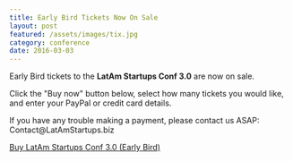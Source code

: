 ```yaml
---
title: Early Bird Tickets Now On Sale
layout: post
featured: /assets/images/tix.jpg
category: conference
date: 2016-03-03
---
```


<p>Early Bird tickets to the <strong>LatAm Startups Conf 3.0</strong> are now on sale.</p>


<p>Click the "Buy now" button below, select how many tickets you would like, and enter your PayPal or credit card details.</p>
<p>If you have any trouble making a payment, please contact us ASAP: Contact@LatAmStartups.biz</p>

<div data-embed_type="product" data-shop="latam-startups-conf.myshopify.com" data-product_name="LatAm Startups Conf 3.0 (Early Bird)" data-product_handle="latam-startups-conf-3-0-early-bird" data-has_image="true" data-display_size="compact" data-redirect_to="cart" data-buy_button_text="Buy Now" data-buy_button_out_of_stock_text="Out of Stock" data-buy_button_product_unavailable_text="Unavailable" data-button_background_color="7db461" data-button_text_color="ffffff" data-product_modal="false" data-product_title_color="000000" data-next_page_button_text="Next page"></div>
<script type="text/javascript">
document.getElementById('ShopifyEmbedScript') || document.write('<script type="text/javascript" src="https://widgets.shopifyapps.com/assets/widgets/embed/client.js" id="ShopifyEmbedScript"><\/script>');
</script>
<noscript><a href="https://latam-startups-conf.myshopify.com/cart/16321964038:1" target="_blank">Buy LatAm Startups Conf 3.0 (Early Bird)</a></noscript>



